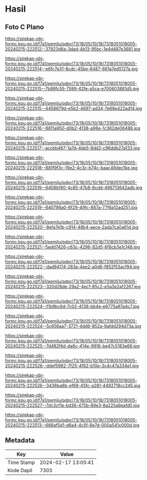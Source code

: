 # Hasil

## Foto C Plano

https://sirekap-obj-formc.kpu.go.id/f7a1/pemilu/pdpr/73/18/05/10/18/7318051018005-20240215-222512--37923d6a-3dad-4b13-95bc-1e4d487e3681.jpg

https://sirekap-obj-formc.kpu.go.id/f7a1/pemilu/pdpr/73/18/05/10/18/7318051018005-20240215-222514--e6fc7e31-8cdc-45be-8487-661a7ed5127a.jpg

https://sirekap-obj-formc.kpu.go.id/f7a1/pemilu/pdpr/73/18/05/10/18/7318051018005-20240215-222515--7b99fc55-7599-42fe-a5ca-e700603881d5.jpg

https://sirekap-obj-formc.kpu.go.id/f7a1/pemilu/pdpr/73/18/05/10/18/7318051018005-20240215-222515--4458679d-e5b2-4697-ad34-7e68e422ad14.jpg

https://sirekap-obj-formc.kpu.go.id/f7a1/pemilu/pdpr/73/18/05/10/18/7318051018005-20240215-222516--8811a950-d0b2-4138-a98e-1c362de06488.jpg

https://sirekap-obj-formc.kpu.go.id/f7a1/pemilu/pdpr/73/18/05/10/18/7318051018005-20240215-222517--accbb487-1a7d-4de5-8dd2-c96ddb27a133.jpg

https://sirekap-obj-formc.kpu.go.id/f7a1/pemilu/pdpr/73/18/05/10/18/7318051018005-20240215-222518--881f9f3c-19e2-4c3c-b74c-baac46dec1be.jpg

https://sirekap-obj-formc.kpu.go.id/f7a1/pemilu/pdpr/73/18/05/10/18/7318051018005-20240215-222519--6408bf80-4c85-47b8-8cdd-496713642adb.jpg

https://sirekap-obj-formc.kpu.go.id/f7a1/pemilu/pdpr/73/18/05/10/18/7318051018005-20240215-222519--640798a0-6f29-49fc-887a-77f6a12ad251.jpg

https://sirekap-obj-formc.kpu.go.id/f7a1/pemilu/pdpr/73/18/05/10/18/7318051018005-20240215-222520--8efa7e1b-c914-48b4-aece-2ada7ca0a61d.jpg

https://sirekap-obj-formc.kpu.go.id/f7a1/pemilu/pdpr/73/18/05/10/18/7318051018005-20240215-222521--5edd7426-c63c-4296-82d5-6f8cb3e1c148.jpg

https://sirekap-obj-formc.kpu.go.id/f7a1/pemilu/pdpr/73/18/05/10/18/7318051018005-20240215-222522--dad94174-283a-4ee2-a0d6-f852f53acf94.jpg

https://sirekap-obj-formc.kpu.go.id/f7a1/pemilu/pdpr/73/18/05/10/18/7318051018005-20240215-222523--320d28de-29a2-4ec1-85c2-e5a3e2af2267.jpg

https://sirekap-obj-formc.kpu.go.id/f7a1/pemilu/pdpr/73/18/05/10/18/7318051018005-20240215-222524--f1b9bc6d-7c02-4138-bb4e-e6775a97a4c7.jpg

https://sirekap-obj-formc.kpu.go.id/f7a1/pemilu/pdpr/73/18/05/10/18/7318051018005-20240215-222524--5c656aa7-3721-4dd6-852a-9afdd294d73a.jpg

https://sirekap-obj-formc.kpu.go.id/f7a1/pemilu/pdpr/73/18/05/10/18/7318051018005-20240215-222525--7d482f4d-da6c-414e-9916-be47c5183e66.jpg

https://sirekap-obj-formc.kpu.go.id/f7a1/pemilu/pdpr/73/18/05/10/18/7318051018005-20240215-222526--ddef5982-7f25-4f62-b10e-3c4c47a334e1.jpg

https://sirekap-obj-formc.kpu.go.id/f7a1/pemilu/pdpr/73/18/05/10/18/7318051018005-20240215-222526--3436ba6b-ef68-45fc-a281-4492718cc245.jpg

https://sirekap-obj-formc.kpu.go.id/f7a1/pemilu/pdpr/73/18/05/10/18/7318051018005-20240215-222527--7dc3cf1e-bd36-475b-89e3-8a225a9eafd0.jpg

https://sirekap-obj-formc.kpu.go.id/f7a1/pemilu/pdpr/73/18/05/10/18/7318051018005-20240215-222513--666af5d1-d6a4-4c5f-8e7d-000a541c000d.jpg


## Metadata

| Key        | Value               |
| ---------- | ------------------- |
| Time Stamp | 2024-02-17 13:05:41 |
| Kode Dapil | 7303                |



